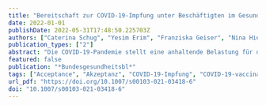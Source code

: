 ```yaml
---
title: "Bereitschaft zur COVID-19-Impfung unter Beschäftigten im Gesundheitswesen in Deutschland"
date: 2022-01-01
publishDate: 2022-05-31T17:48:50.225703Z
authors: ["Caterina Schug", "Yesim Erim", "Franziska Geiser", "Nina Hiebel", "Petra Beschoner", "Lucia Jerg-Bretzke", "Christian Albus", "Kerstin Weidner", "Susann Steudte-Schmiedgen", "Andrea Borho", "Marietta Lieb", "Eva Morawa"]
publication_types: ["2"]
abstract: "Die COVID-19-Pandemie stellt eine anhaltende Belastung für die Gesellschaft und das Gesundheitssystem dar. Die Bereitschaft des Gesundheitspersonals zur COVID-19-Impfung ist aufgrund seiner Schlüsselrolle in der Pandemiebewältigung besonders relevant."
featured: false
publication: "*Bundesgesundheitsbl*"
tags: ["Acceptance", "Akzeptanz", "COVID-19-Impfung", "COVID-19-vaccination", "Gesundheitspersonal", "Healthcare workers", "Mental burden", "Prädikatoren", "Predictors", "Psychische Belastung"]
url_pdf: "https://doi.org/10.1007/s00103-021-03418-6"
doi: "10.1007/s00103-021-03418-6"
---
```


